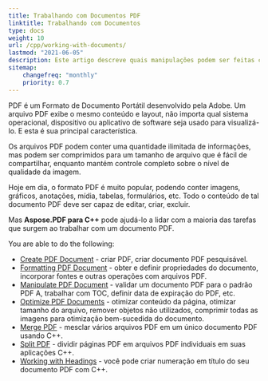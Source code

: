 ```yaml
---
title: Trabalhando com Documentos PDF 
linktitle: Trabalhando com Documentos
type: docs
weight: 10
url: /cpp/working-with-documents/
lastmod: "2021-06-05"
description: Este artigo descreve quais manipulações podem ser feitas com o documento usando a biblioteca Aspose.PDF para C++.
sitemap:
    changefreq: "monthly"
    priority: 0.7
---
```


PDF é um Formato de Documento Portátil desenvolvido pela Adobe. Um arquivo PDF exibe o mesmo conteúdo e layout, não importa qual sistema operacional, dispositivo ou aplicativo de software seja usado para visualizá-lo. E esta é sua principal característica.

Os arquivos PDF podem conter uma quantidade ilimitada de informações, mas podem ser comprimidos para um tamanho de arquivo que é fácil de compartilhar, enquanto mantém controle completo sobre o nível de qualidade da imagem.

Hoje em dia, o formato PDF é muito popular, podendo conter imagens, gráficos, anotações, mídia, tabelas, formulários, etc. Todo o conteúdo de tal documento PDF deve ser capaz de editar, criar, excluir.

Mas **Aspose.PDF para C++** pode ajudá-lo a lidar com a maioria das tarefas que surgem ao trabalhar com um documento PDF.

You are able to do the following:

- [Create PDF Document](/pdf/cpp/create-pdf-document/) - criar PDF, criar documento PDF pesquisável.
- [Formatting PDF Document](/pdf/cpp/formatting-pdf-document/) - obter e definir propriedades do documento, incorporar fontes e outras operações com arquivos PDF.
- [Manipulate PDF Document](/pdf/cpp/manipulate-pdf-document/) - validar um documento PDF para o padrão PDF A, trabalhar com TOC, definir data de expiração do PDF, etc.
- [Optimize PDF Documents](/pdf/cpp/optimize-pdf/) - otimizar conteúdo da página, otimizar tamanho do arquivo, remover objetos não utilizados, comprimir todas as imagens para otimização bem-sucedida do documento.
- [Merge PDF](/pdf/cpp/merge-pdf-documents/) - mesclar vários arquivos PDF em um único documento PDF usando C++.
- [Split PDF](/pdf/cpp/split-pdf-document/) - dividir páginas PDF em arquivos PDF individuais em suas aplicações C++.
- [Working with Headings](/pdf/cpp/working-with-headings/) - você pode criar numeração em título do seu documento PDF com C++.
